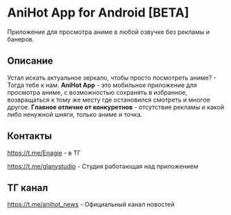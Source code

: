 # AniHot App for Android [BETA]
Приложение для просмотра аниме в любой озвучке без рекламы и банеров.

## Описание
Устал искать актуальное зеркало, чтобы просто посмотреть аниме? - Тогда тебе к нам. **AniHot App** - это мобильное приложение для просмотра аниме, с возможностью сохранять в избранное, возвращаться к тому же месту где остановился смотреть и многое другое. **Главное отличие от конкуретнов** - отсутствие рекламы и какой либо ненужной шняги, только аниме и точка.

## Контакты
https://t.me/Enagie - в ТГ

https://t.me/glanystudio - Студия работающая над приложением

## ТГ канал
https://t.me/anihot_news - Официальный канал новостей
